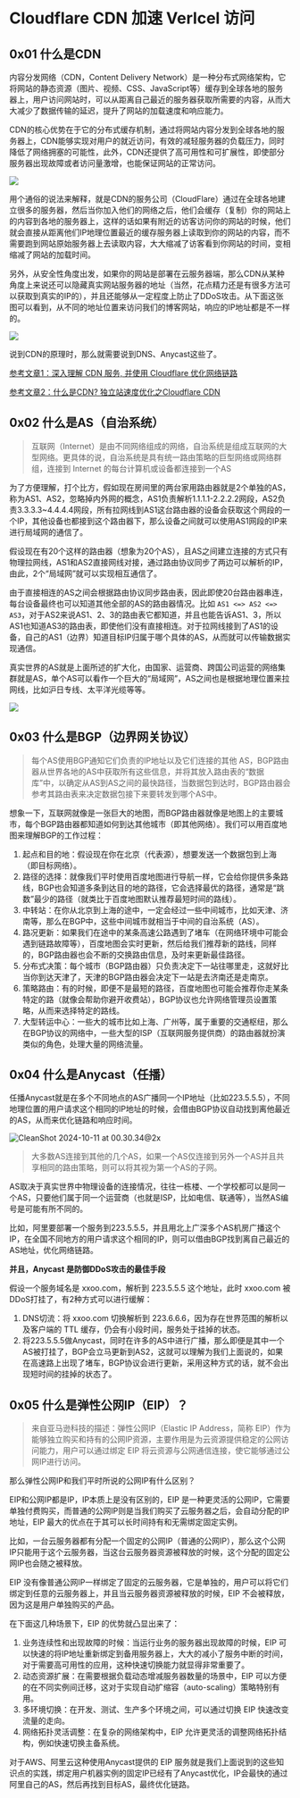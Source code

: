 # Cloudflare CDN 加速 Verlcel 访问

## 0x01 什么是CDN

内容分发网络（CDN，Content Delivery Network）是一种分布式网络架构，它将网站的静态资源（图片、视频、CSS、JavaScript等）缓存到全球各地的服务器上，用户访问网站时，可以从距离自己最近的服务器获取所需要的内容，从而大大减少了数据传输的延迟，提升了网站的加载速度和响应能力。

CDN的核心优势在于它的分布式缓存机制，通过将网站内容分发到全球各地的服务器上，CDN能够实现对用户的就近访问，有效的减轻服务器的负载压力，同时降低了网络拥塞的可能性，此外，CDN还提供了高可用性和可扩展性，即使部分服务器出现故障或者访问量激增，也能保证网站的正常访问。

![](https://takuya-1305710862.cos.ap-shanghai.myqcloud.com/A1ways0nline/pic/20241010095122.png)

用个通俗的说法来解释，就是CDN的服务公司（CloudFlare）通过在全球各地建立很多的服务器，然后当你加入他们的网络之后，他们会缓存（复制）你的网站上的内容到各地的服务器上，这样的话如果有附近的访客访问你的网站的时候，他们就会直接从距离他们IP地理位置最近的缓存服务器上读取到你的网站的内容，而不需要跑到网站原始服务器上去读取内容，大大缩减了访客看到你网站的时间，变相缩减了网站的加载时间。

另外，从安全性角度出发，如果你的网站是部署在云服务器端，那么CDN从某种角度上来说还可以隐藏真实网站服务器的地址（当然，花点精力还是有很多方法可以获取到真实的IP的），并且还能够从一定程度上防止了DDoS攻击。从下面这张图可以看到，从不同的地址位置来访问我们的博客网站，响应的IP地址都是不一样的。

![](https://takuya-1305710862.cos.ap-shanghai.myqcloud.com/A1ways0nline/pic/20241010094740.png)

说到CDN的原理时，那么就需要说到DNS、Anycast这些了。

[参考文章1：深入理解 CDN 服务, 并使用 Cloudflare 优化网络链路](https://rapidsu.cn/articles/3872)

[参考文章2：什么是CDN? 独立站速度优化之Cloudflare CDN](https://www.qingsongb2c.com/speed-up-your-website-with-cloudflare-cdn/)

## 0x02 什么是AS（自治系统）

> 互联网（Internet）是由不同网络组成的网络，自治系统是组成互联网的大型网络。更具体的说，自治系统是具有统一路由策略的巨型网络或网络群组，连接到 Internet 的每台计算机或设备都连接到一个AS

为了方便理解，打个比方，假如现在房间里的两台家用路由器就是2个单独的AS，称为AS1、AS2，忽略掉内外网的概念，AS1负责解析1.1.1.1-2.2.2.2网段，AS2负责3.3.3.3~4.4.4.4网段，所有拉网线到AS1这台路由器的设备会获取这个网段的一个IP，其他设备也都接到这个路由器下，那么设备之间就可以使用AS1网段的IP来进行局域网的通信了。

假设现在有20个这样的路由器（想象为20个AS），且AS之间建立连接的方式只有物理拉网线，AS1和AS2直接网线对接，通过路由协议同步了两边可以解析的IP，由此，2个“局域网”就可以实现相互通信了。

由于直接相连的AS之间会根据路由协议同步路由表，因此即使20台路由器串连，每台设备最终也可以知道其他全部的AS的路由器情况。比如 `AS1 <=> AS2 <=> AS3`，对于AS2来说AS1、2、3的路由表它都知道，并且也能告诉AS1、3，所以AS1也知道AS3的路由表，即使他们没有直接相连。对于拉网线接到了AS1的设备，自己的AS1（边界）知道目标IP归属于哪个具体的AS，从而就可以传输数据实现通信。

真实世界的AS就是上面所述的扩大化，由国家、运营商、跨国公司运营的网络集群就是AS，单个AS可以看作一个巨大的“局域网”，AS之间也是根据地理位置来拉网线，比如沪日专线、太平洋光缆等等。

![](https://takuya-1305710862.cos.ap-shanghai.myqcloud.com/A1ways0nline/pic/20241010101806.png)

## 0x03 什么是BGP（边界网关协议）

> 每个AS使用BGP通知它们负责的IP地址以及它们连接的其他 AS，BGP路由器从世界各地的AS中获取所有这些信息，并将其放入路由表的“数据库”中，以确定从AS到AS之间的最快路径，当数据包到达时，BGP路由器会参考其路由表来决定数据包接下来要转发到哪个AS中。

想象一下，互联网就像是一张巨大的地图，而BGP路由器就像是地图上的主要城市，每个BGP路由器都知道如何到达其他城市（即其他网络）。我们可以用百度地图来理解BGP的工作过程：

1. 起点和目的地：假设现在你在北京（代表源），想要发送一个数据包到上海（即目标网络）。
2. 路径的选择：就像我们平时使用百度地图进行导航一样，它会给你提供多条路线，BGP也会知道多条到达目的地的路径，它会选择最优的路径，通常是“跳数”最少的路径（就类比于百度地图默认推荐最短时间的路线）。
3. 中转站：在你从北京到上海的途中，一定会经过一些中间城市，比如天津、济南等，那么在BGP中，这些中间城市就相当于中间的自治系统（AS）。
4. 路况更新：如果我们在途中的某条高速公路遇到了堵车（在网络环境中可能会遇到链路故障等），百度地图会实时更新，然后给我们推荐新的路线，同样的，BGP路由器也会不断的交换路由信息，及时来更新最佳路径。
5. 分布式决策：每个城市（BGP路由器）只负责决定下一站往哪里走，这就好比当你到达天津了，天津的BGP路由器会决定下一站是去济南还是走南京。
6. 策略路由：有的时候，即便不是最短的路径，百度地图也可能会推荐你走某条特定的路（就像会帮助你避开收费站），BGP协议也允许网络管理员设置策略，从而来选择特定的路线。
7. 大型转运中心：一些大的城市比如上海、广州等，属于重要的交通枢纽，那么在BGP协议的网络中，一些大型的ISP（互联网服务提供商）的路由器就扮演类似的角色，处理大量的网络流量。

## 0x04 什么是Anycast（任播）

任播Anycast就是在多个不同地点的AS广播同一个IP地址（比如223.5.5.5），不同地理位置的用户请求这个相同的IP地址的时候，会借由BGP协议自动找到离他最近的AS，从而来优化链路和响应时间。

![CleanShot 2024-10-11 at 00.30.34@2x](https://takuya-1305710862.cos.ap-shanghai.myqcloud.com/A1ways0nline/picCleanShot%202024-10-11%20at%2000.30.34@2x.png)

> 大多数AS连接到其他的几个AS，如果一个AS仅连接到另外一个AS并且共享相同的路由策略，则可以将其视为第一个AS的子网。

AS取决于真实世界中物理设备的连接情况，往往一栋楼、一个学校都可以是同一个AS，只要他们属于同一个运营商（也就是ISP，比如电信、联通等），当然AS编号是可能有所不同的。

比如，阿里要部署一个服务到223.5.5.5，并且用北上广深多个AS机房广播这个IP，在全国不同地方的用户请求这个相同的IP，则可以借由BGP找到离自己最近的AS地址，优化网络链路。

**并且，Anycast 是防御DDoS攻击的最佳手段**

假设一个服务域名是 xxoo.com，解析到 223.5.5.5 这个地址，此时 xxoo.com 被DDoS打挂了，有2种方式可以进行缓解：

1. DNS切流：将 xxoo.com 切换解析到 223.6.6.6，因为存在世界范围的解析以及客户端的 TTL 缓存，仍会有小段时间，服务处于挂掉的状态。
2. 将223.5.5.5做Anycast，同时在许多的AS中进行广播，那么即便是其中一个AS被打挂了，BGP会立马更新到AS2，这就可以理解为我们上面说的，如果在高速路上出现了堵车，BGP协议会进行更新，采用这种方式的话，就不会出现短时间的挂掉的状态了。

## 0x05 什么是弹性公网IP（EIP）？

> 来自亚马逊科技的描述：弹性公网IP（Elastic IP Address，简称 EIP）作为能够独立购买和持有的公网IP资源，主要作用是为云资源提供稳定的公网访问能力，用户可以通过绑定 EIP 将云资源与公网通信连接，使它能够通过公网IP进行访问。

那么弹性公网IP和我们平时所说的公网IP有什么区别？

EIP和公网IP都是IP，IP本质上是没有区别的，EIP 是一种更灵活的公网IP，它需要单独付费购买，而普通的公网IP则是当我们购买了云服务器之后，会自动分配的IP地址，EIP 最大的优点在于其可以长时间持有和无需绑定固定实例。

比如，一台云服务器都有分配一个固定的公网IP（普通的公网IP），那么这个公网IP只能用于这个云服务器，当这台云服务器资源被释放的时候，这个分配的固定公网IP也会随之被释放。

EIP 没有像普通公网IP一样绑定了固定的云服务器，它是单独的，用户可以将它们绑定到任意的云服务器上，并且当云服务器资源被释放的时候，EIP 不会被释放，因为这是用户单独购买的产品。

在下面这几种场景下，EIP 的优势就凸显出来了：

1. 业务连续性和出现故障的时候：当运行业务的服务器出现故障的时候，EIP 可以快速的将IP地址重新绑定到备用服务器上，大大的减小了服务中断的时间，对于需要高可用性的应用，这种快速切换能力就显得非常重要了。
2. 动态资源扩展：在需要根据负载动态增减服务器数量的场景中，EIP 可以方便的在不同实例间迁移，这对于实现自动扩缩容（auto-scaling）策略特别有用。
3. 多环境切换：在开发、测试、生产多个环境之间，可以通过切换 EIP 快速改变流量的走向。
4. 网络拓扑灵活调整：在复杂的网络架构中，EIP 允许更灵活的调整网络拓扑结构，例如快速切换主备系统。



对于AWS、阿里云这种使用Anycast提供的 EIP 服务就是我们上面说到的这些知识点的实践，绑定用户机器实例的固定IP已经有了Anycast优化，IP会最快的通过阿里自己的AS，然后再找到目标AS，最终优化链路。




